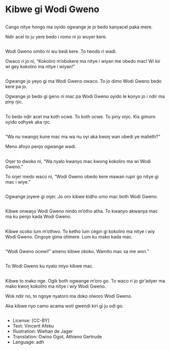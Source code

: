 # Kibwe gi Wodi Gweno

##
Cango nitye hongo ma oyido ogwange je jo bedo kanyacel paka mere.

Ndir acel to ju yere bedo i romo ni jo wuyer kere.

##
Wodi Gweno omito ni wu bedi kere. To twodo ri wadi.

Owaco ri jo ni, “Kokoliro m’obokere ma nitye i wiyan me obedo mac! Wi kir wi gey kokoliro ma nitye i wiyan!”

##
Ogwange jo yeyo gi ma Wodi Gweno owaco. To jo dimo Wodi Gweno bedo kere pa jo.

Ogwange jo bedo gi geno ni mac pa Wodi Gweno oyido le konyo jo i ndir ma piny ŋic.

##
To bedo ndir acel ma koth ocwe. To koth ocwe. To piny oŋic. Kis gimoro oyido odhyek aka ŋic.

##
“Wa nu nwangŋ kune mac ma wa nu oyi aka kwoŋ wan obedi ye malieth?”

Meno afoyo penjo ogwange wadi.

##
Oŋer to dwoko ni, “Wa nyalo kwanyo mac kwong kokoliro ma wi Wodi Gweno.”

To oŋer medo waco ni, “Wodi Gweno obedo kere mawan rupir go nitye gi mac i wiye.”

##
Ogwange joyere gi oŋer. Jo oro kibwe kidho omo mac both Wodi Gweno.

##
Kibwe onwaŋo Wodi Gweno nindo m’otho atha. To kwanyo akwanya mac ma ku penjo kada Wodi Gweno.

##
Kibwe ocoko lum m’othwo. To ketho lum cegin gi kokoliro ma nitye i wiy Wodi Gweno. Ongoye gima otimere. Lum ku mako kada mac.

##
“Wodi Gweno ocewi!” ameno kibwe okoko. Wamito mac sa me won.”

##
To Wodi Gweno ku nyalo miyo kibwe mac.

##
Kibwe to mako nge. Ogik both ogwange m’oro go. To waco ri jo gir’adyer ma mako kwoŋ kokoliro ma nitye i wiy Wodi Gweno.

Wok ndir no, to ngoye nyatoro ma doko olworo Wodi Gweno.

Aka kibwe nyo camo acama woti gwendi kiri gi ju odi go.

##
* License: [CC-BY]
* Text: Vincent Afeku
* Illustration: Wiehan de Jager
* Translation: Owino Ogot, Athieno Gertrude
* Language: adh

